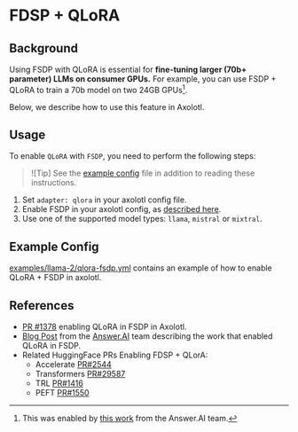 # FDSP + QLoRA

## Background

Using FSDP with QLoRA is essential for **fine-tuning larger (70b+ parameter) LLMs on consumer GPUs.**  For example, you can use FSDP + QLoRA to train a 70b model on two 24GB GPUs[^1].

Below, we describe how to use this feature in Axolotl.

## Usage

To enable `QLoRA` with `FSDP`, you need to perform the following steps:

> ![Tip]
> See the [example config](#example-config) file in addition to reading these instructions.

1. Set `adapter: qlora` in your axolotl config file.
2. Enable FSDP in your axolotl config, as [described here](https://github.com/OpenAccess-AI-Collective/axolotl?tab=readme-ov-file#fsdp).
3. Use one of the supported model types: `llama`, `mistral` or `mixtral`.

## Example Config

[examples/llama-2/qlora-fsdp.yml](../examples/llama-2/qlora-fsdp.yml) contains an example of how to enable QLoRA + FSDP in axolotl.

## References

- [PR #1378](https://github.com/OpenAccess-AI-Collective/axolotl/pull/1378) enabling QLoRA in FSDP in Axolotl.
- [Blog Post](https://www.answer.ai/posts/2024-03-06-fsdp-qlora.html) from the [Answer.AI](https://www.answer.ai/) team describing the work that enabled QLoRA in FSDP.
- Related HuggingFace PRs Enabling FDSP + QLorA:
    - Accelerate [PR#2544](https://github.com/huggingface/accelerate/pull/2544 )
    - Transformers [PR#29587](https://github.com/huggingface/transformers/pull/29587)
    - TRL [PR#1416](https://github.com/huggingface/trl/pull/1416)
    - PEFT [PR#1550](https://github.com/huggingface/peft/pull/1550)




[^1]: This was enabled by [this work](https://www.answer.ai/posts/2024-03-06-fsdp-qlora.html) from the Answer.AI team.
